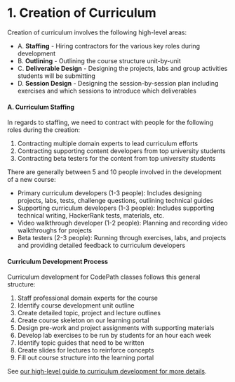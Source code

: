# 1. Creation of Curriculum

Creation of curriculum involves the following high-level areas:

* A. **Staffing** - Hiring contractors for the various key roles during development
* B. **Outlining** - Outlining the course structure unit-by-unit
* C. **Deliverable Design** - Designing the projects, labs and group activities students will be submitting
* D. **Session Design** - Designing the session-by-session plan including exercises and which sessions to introduce which deliverables

#### A. Curriculum Staffing <a href="a-curriculum-staffing" id="a-curriculum-staffing"></a>

In regards to staffing, we need to contract with people for the following roles during the creation:

1. Contracting multiple domain experts to lead curriculum efforts
2. Contracting supporting content developers from top university students
3. Contracting beta testers for the content from top university students

There are generally between 5 and 10 people involved in the development of a new course:

* Primary curriculum developers (1-3 people): Includes designing projects, labs, tests, challenge questions, outlining technical guides
* Supporting curriculum developers (1-3 people): Includes supporting technical writing, HackerRank tests, materials, etc.
* Video walkthrough developer (1-2 people): Planning and recording video walkthroughs for projects
* Beta testers (2-3 people): Running through exercises, labs, and projects and providing detailed feedback to curriculum developers

#### Curriculum Development Process <a href="curriculum-development-process" id="curriculum-development-process"></a>

Curriculum development for CodePath classes follows this general structure:

1. Staff professional domain experts for the course
2. Identify course development unit outline
3. Create detailed topic, project and lecture outlines
4. Create course skeleton on our learning portal
5. Design pre-work and project assignments with supporting materials
6. Develop lab exercises to be run by students for an hour each week
7. Identify topic guides that need to be written
8. Create slides for lectures to reinforce concepts
9. Fill out course structure into the learning portal

See [our high-level guide to curriculum development for more details](https://courses.codepath.com/snippets/class_organizer_training/curriculum_development).
